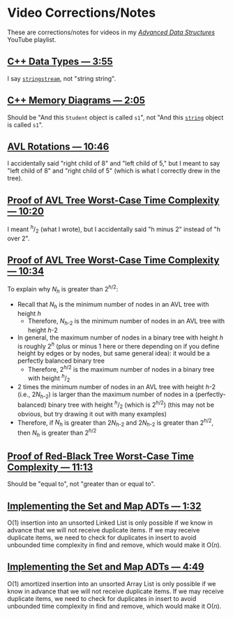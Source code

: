 # Video Corrections/Notes
These are corrections/notes for videos in my [*Advanced Data Structures*](https://www.youtube.com/playlist?list=PLM_KIlU0WoXmkV4QB1Dg8PtJaHTdWHwRS) YouTube playlist.

## [C++ Data Types — 3:55](https://youtu.be/HvMd5G_LAHE?t=235)
I say [`stringstream`](http://www.cplusplus.com/reference/sstream/stringstream/stringstream/), not "string string".

## [C++ Memory Diagrams — 2:05](https://youtu.be/Fv1PmkgQbeU?t=125)
Should be "And this `Student` object is called `s1`", not "And this [`string`](https://www.cplusplus.com/reference/string/string/) object is called `s1`".

## [AVL Rotations — 10:46](https://youtu.be/xzmLuS0ZJmA?t=646)
I accidentally said "right child of 8" and "left child of 5," but I meant to say "left child of 8" and "right child of 5" (which is what I correctly drew in the tree).

## [Proof of AVL Tree Worst-Case Time Complexity — 10:20](https://youtu.be/hUzRX1LzGXI?t=620)
I meant <sup>*h*</sup>/<sub>2</sub> (what I wrote), but I accidentally said "h minus 2" instead of "h over 2".

## [Proof of AVL Tree Worst-Case Time Complexity — 10:34](https://youtu.be/hUzRX1LzGXI?t=634)
To explain why *N<sub>h</sub>* is greater than 2<sup>*h*/2</sup>:
* Recall that *N<sub>h</sub>* is the minimum number of nodes in an AVL tree with height *h*
  * Therefore, *N*<sub>*h*-2</sub> is the minimum number of nodes in an AVL tree with height *h*-2
* In general, the maximum number of nodes in a binary tree with height *h* is roughly 2<sup>*h*</sup> (plus or minus 1 here or there depending on if you define height by edges or by nodes, but same general idea): it would be a perfectly balanced binary tree
  * Therefore, 2<sup>*h*/2</sup> is the maximum number of nodes in a binary tree with height <sup>*h*</sup>/<sub>2</sub>
* 2 times the minimum number of nodes in an AVL tree with height *h*-2 (i.e., 2*N*<sub>*h*-2</sub>) is larger than the maximum number of nodes in a (perfectly-balanced) binary tree with height <sup>*h*</sup>/<sub>2</sub> (which is 2<sup>*h*/2</sup>) (this may not be obvious, but try drawing it out with many examples)
* Therefore, if *N<sub>h</sub>* is greater than 2*N*<sub>*h*-2</sub> and 2*N*<sub>*h*-2</sub> is greater than 2<sup>*h*/2</sup>, then *N<sub>h</sub>* is greater than 2<sup>*h*/2</sup>

## [Proof of Red-Black Tree Worst-Case Time Complexity — 11:13](https://youtu.be/aRkE7DmVbCE?t=673)
Should be "equal to", not "greater than or equal to".

## [Implementing the Set and Map ADTs — 1:32](https://youtu.be/BbHf6N-DJRo?t=92)
O(1) insertion into an unsorted Linked List is only possible if we know in advance that we will not receive duplicate items. If we may receive duplicate items, we need to check for duplicates in insert to avoid unbounded time complexity in find and remove, which would make it O(*n*).

## [Implementing the Set and Map ADTs — 4:49](https://youtu.be/BbHf6N-DJRo?t=289)
O(1) amortized insertion into an unsorted Array List is only possible if we know in advance that we will not receive duplicate items. If we may receive duplicate items, we need to check for duplicates in insert to avoid unbounded time complexity in find and remove, which would make it O(*n*).
